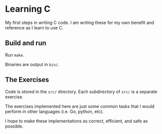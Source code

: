 # Learning C

My first steps in writing C code. I am writing these for my own benefit and
reference as I learn to use C.

## Build and run

Run `make`.

Binaries are output in `bin/`.

## The Exercises

Code is stored in the `src/` directory. Each subdirectory of `src/` is a
separate exercise.

The exercises implemented here are just some common tasks
that I would perform in other languages (i.e. Go, python, etc).

I hope to make these implementations as correct, efficient, and safe as
possible.
